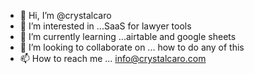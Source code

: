 - 👋 Hi, I’m @crystalcaro
- 👀 I’m interested in ...SaaS for lawyer tools 
- 🌱 I’m currently learning ...airtable and google sheets 
- 💞️ I’m looking to collaborate on ... how to do any of this
- 📫 How to reach me ... info@crystalcaro.com

<!---
crystalcaro/crystalcaro is a ✨ special ✨ repository because its `README.md` (this file) appears on your GitHub profile.
You can click the Preview link to take a look at your changes.
--->
